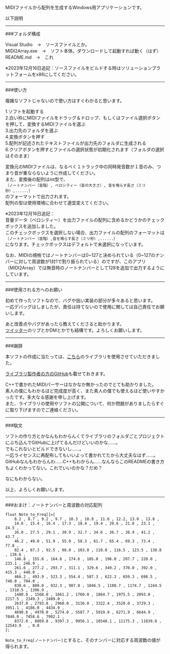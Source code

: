 MIDIファイルから配列を生成するWindows用アプリケーションです。

以下説明  

---

###フォルダ構成

Visual Studio　->　ソースファイルとか。  
MIDI2Array.exe　->　ソフト本体。ダウンロードして起動すれば動く（はず）  
README.md　->　これ

※2023年12月16日追記：ソースファイルをビルドする時はソリューションプラットフォームをx86にしてください。  

---

###使い方

複雑なソフトじゃないので使い方はすぐわかると思います。

1.ソフトを起動する  
2.白い枠にMIDIファイルをドラッグ＆ドロップ、もしくはファイル選択ボタンを押して、変換するMIDIファイルを選ぶ  
3.出力先のフォルダを選ぶ  
4.変換ボタンを押す  
5.配列が記述されたテキストファイルが出力先のフォルダに生成される  
6.クリアボタンを押すとファイルの選択状態が初期化されます（フォルダの選択はそのまま）  

変換元のMIDIファイルは、なるべく１トラック中の同時発音数が１音のみ、つまり音が重ならないように作成してください。  
また、変換後の配列はint型で、  
`｛ノートナンバー（音階）, ベロシティー（音の大きさ）, 音を鳴らす長さ（ミリ秒）,......｝`  
のフォーマットで出力されます。  
配列の型は使用環境に合わせて適宜変えてください。

※2023年12月16日追記：  
音量データ（ベロシティー）を出力ファイルの配列に含めるかどうかのチェックボックスを追加しました。  
このチェックボックスを選択しない場合、出力ファイルの配列のフォーマットは  
`｛ノートナンバー（音階）,音を鳴らす長さ（ミリ秒）,......｝`  
になります。チェックボックスはデフォルトで未選択になっています。

なお、MIDIの規格ではノートナンバーは0\~127と決められている（0\~127のナンバーに対して周波数が1対1で割り振られている）のですが、このアプリ（MIDI2Array）では無音時のノートナンバーとして128を追加で出力するようにしています。  

---

###使用される方へのお願い

初めて作ったソフトなので、バグや拙い実装の部分が多々あると思います。  
一応デバッグはしましたが、責任は持てないので使用に関しては自己責任でお願いします。

あと改善点やバグがあったら教えてくださると助かります。  
[ツイッター](https://twitter.com/kukiwakame107)のリプとかDMとかでも結構です。よろしくお願いします。

---

###謝辞

本ソフトの作成に当たっては、[こちら](https://midifile.sapp.org/)のライブラリを使用させていただきました。

[ライブラリ製作者の方のGitHub](https://github.com/craigsapp)も載せておきます。

C++で書かれたMIDIパーサーはなかなか無かったのでとても助かりました。  
素人の僕にもわかるほど完成度が高く、また素人の僕でも使えるほど使いやすかったです。多大なる感謝を申し上げます。  
また、ライブラリの使用やソフトの公開について、何か問題がありましたらすぐに取り下げますのでご連絡ください。

---

###駄文

ソフトの作り方とかなんもわからんくてライブラリのフォルダごとプロジェクトにぶち込んでGitHubに上げてるんだけどいいのかな……。  
でもこれないとビルドできないし……。  
一応ライセンスに再配布してもいいよって書かれてたから大丈夫なはず……。  
GitHubなんもわからんわ……C++もわからん……なんならこのREADMEの書き方もよくわかってない。これでいいのかな？だめ？

なにもわからない。

以上、よろしくお願いします。

---

###おまけ：ノートナンバーと周波数の対応配列
```
float Note_to_Freq[]={  
    8.2 , 8.7 , 9.2 , 9.7 , 10.3 , 10.9 , 11.6 , 12.2, 13.0 , 13.8 ,  
    14.6 , 15.4 , 16.4 , 17.3 , 18.4 , 19.4 , 20.6 , 21.8 , 23.1 , 24.5 ,  
    26.0 , 27.5 , 29.1 , 30.9 , 32.7 , 34.6 , 36.7 , 38.9 , 41.2 , 43.7 ,  
    46.2 , 49.0 , 51.9 , 55.0 , 58.3 , 61.7 , 65.4 , 69.3 , 73.4 , 77.8 ,  
    82.4 , 87.3 , 92.5 , 98.0 , 103.8 , 110.0 , 116.5 , 123.5 , 130.8 , 138.6 ,  
    146.8 , 155.6 , 164.8 , 174.6 , 185.0 , 196.0 , 207.7 , 220.0 , 233.1 , 246.9 ,  
    261.6 , 277.2 , 293.7 , 311.1 , 329.6 , 349.2 , 370.0 , 392.0 , 415.3 , 440.0 ,  
    466.2 , 493.9 , 523.3 , 554.4 , 587.3 , 622.3 , 659.3 , 698.5 , 740.0 , 784.0 ,  
    830.6 , 880.0 , 932.3 , 987.8 , 1046.5 , 1108.7 , 1174.7 , 1244.5 , 1318.5 , 1396.9 ,  
    1480.0 , 1568.0 , 1661.2 , 1760.0 , 1864.7 , 1975.5 , 2093.0 , 2217.5 , 2349.3 , 2489.0 ,  
    2637.0 , 2793.8 , 2960.0 , 3136.0 , 3322.4 , 3520.0 , 3729.3 , 3951.1 , 4186.0 , 4434.9 ,  
    4698.6 , 4978.0 , 5274.0 , 5587.7 , 5919.9 , 6271.9 , 6644.9 , 7040.0 , 7458.6 , 7902.1 ,  
    8372.0 , 8869.8 , 9397.3 , 9956.1 , 10548.1 , 11175.3 , 11839.8 , 12543.9	, 0.0  
};
```

`Note_to_Freq[ノートナンバー]`とすると、そのナンバーに対応する周波数の値が得られます。